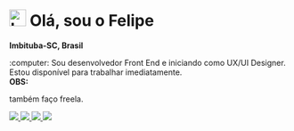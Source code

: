 <h1>
  <img 
    src="https://slackmojis.com/emojis/2080-love/download"
    alt="Love Programming"
    width="30"
  />
    Olá, sou o Felipe
</h1>

<p align="left">
  <b>
    Imbituba-SC, Brasil
    <img src="https://image.flaticon.com/icons/svg/197/197386.svg" width="13"/>
  </b>
</p>

<p align="left">
  :computer: Sou desenvolvedor Front End e iniciando como UX/UI Designer. Estou disponível para trabalhar imediatamente.</br>
  <strong>OBS: </strong><p>também faço freela.</p></li>
</p>

<p align="left">
  <a href="https://linkedin.com/in/felipe-vieira-da-silva-7a9146188/">
    <img src="https://img.shields.io/badge/linkedin-0077B5.svg?style=for-the-badge&logo=linkedin&logoColor=white">
  </a>
  <a href="https://instagram.com/felipvieiraa_">
    <img src="https://img.shields.io/badge/instagram-E4405F.svg?style=for-the-badge&logo=instagram&logoColor=white">
  </a>
  <a href="mailto:felipezimba8228@gmail.com">
    <img src="https://img.shields.io/badge/e‑mail-D14836.svg?style=for-the-badge&logo=GMail&logoColor=white">
  </a>
  <a href="https://api.whatsapp.com/send?phone=5548998090400">
    <img src="https://img.shields.io/badge/-WhatsApp-26B03D?style=for-the-badge&logo=WhatsApp&logoColor=white">
  </a>
</p>
